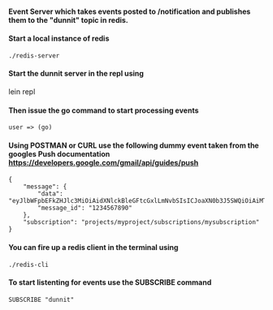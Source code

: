 #### Event Server which takes events posted to /notification and publishes them to the "dunnit" topic in redis.  

#### Start a local instance of redis
```
./redis-server
```
#### Start the dunnit server in the repl using
lein repl

#### Then issue the go command to start processing events
```
user => (go)
```

#### Using POSTMAN or CURL use the following dummy event taken from the googles Push documentation https://developers.google.com/gmail/api/guides/push
```
{
    "message": {
        "data": "eyJlbWFpbEFkZHJlc3MiOiAidXNlckBleGFtcGxlLmNvbSIsICJoaXN0b3J5SWQiOiAiMTIzNDU2Nzg5MCJ9",
        "message_id": "1234567890"
    },
    "subscription": "projects/myproject/subscriptions/mysubscription"
}
```
#### You can fire up a redis client in the terminal using
```
./redis-cli
```
#### To start listenting for events use the SUBSCRIBE command
```
SUBSCRIBE "dunnit"
```